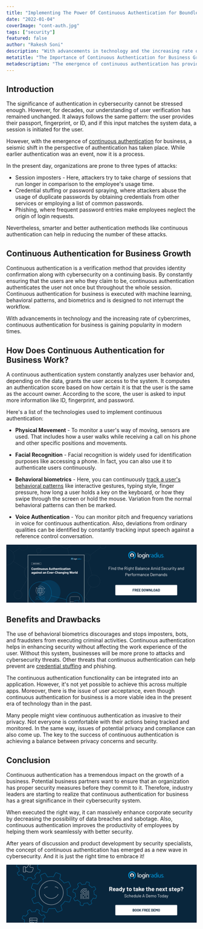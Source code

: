 ```yaml
---
title: "Implementing The Power Of Continuous Authentication for Boundless Business Value"
date: "2022-01-04"
coverImage: "cont-auth.jpg"
tags: ["security"]
featured: false
author: "Rakesh Soni"
description: "With advancements in technology and the increasing rate of cybercrimes, continuous authentication for business is gaining popularity in modern times. As a smarter and better authentication method, it can help in reducing the number of these attacks."
metatitle: "The Importance of Continuous Authentication for Business Growth"
metadescription: "The emergence of continuous authentication has provided a seismic shift to the concept of authentication. Learn how it provides boundless business benefits."
---
```


## Introduction 

The significance of authentication in cybersecurity cannot be stressed enough. However, for decades, our understanding of user verification has remained unchanged. It always follows the same pattern: the user provides their passport, fingerprint, or ID, and if this input matches the system data, a session is initiated for the user. 

However, with the emergence of [continuous authentication](https://www.loginradius.com/blog/start-with-identity/continuous-authentication/) for business, a seismic shift in the perspective of authentication has taken place. While earlier authentication was an event, now it is a process. 

In the present day, organizations are prone to three types of attacks:



* Session imposters - Here, attackers try to take charge of sessions that run longer in comparison to the employee's usage time.
* Credential stuffing or password spraying, where attackers abuse the usage of duplicate passwords by obtaining credentials from other services or employing a list of common passwords.
* Phishing, where frequent password entries make employees neglect the origin of login requests.

Nevertheless, smarter and better authentication methods like continuous authentication can help in reducing the number of these attacks. 


## Continuous Authentication for Business Growth

Continuous authentication is a verification method that provides identity confirmation along with cybersecurity on a continuing basis. By constantly ensuring that the users are who they claim to be, continuous authentication authenticates the user not once but throughout the whole session. Continuous authentication for business is executed with machine learning, behavioral patterns, and biometrics and is designed to not interrupt the workflow. 

With advancements in technology and the increasing rate of cybercrimes, continuous authentication for business is gaining popularity in modern times. 


## How Does Continuous Authentication for Business Work?

A continuous authentication system constantly analyzes user behavior and, depending on the data, grants the user access to the system. It computes an authentication score based on how certain it is that the user is the same as the account owner. According to the score, the user is asked to input more information like ID, fingerprint, and password. 

Here's a list of the technologies used to implement continuous authentication:



* **Physical Movement** - To monitor a user's way of moving, sensors are used. That includes how a user walks while receiving a call on his phone and other specific positions and movements.
* **Facial Recognition** - Facial recognition is widely used for identification purposes like accessing a phone. In fact, you can also use it to authenticate users continuously. 

  



* **Behavioral biometrics** - Here, you can continuously [track a user's behavioral patterns](https://www.loginradius.com/blog/start-with-identity/biometric-authentication-mobile-apps/) like interactive gestures, typing style, finger pressure, how long a user holds a key on the keyboard, or how they swipe through the screen or hold the mouse. Variation from the normal behavioral patterns can then be marked. 

 



* **Voice Authentication** - You can monitor pitch and frequency variations in voice for continuous authentication. Also, deviations from ordinary qualities can be identified by constantly tracking input speech against a reference control conversation. 

[![cont-auth-wp](cont-auth-wp.png)](https://www.loginradius.com/resource/continuous-authentication-whitepaper)


## Benefits and Drawbacks

The use of behavioral biometrics discourages and stops imposters, bots, and fraudsters from executing criminal activities. Continuous authentication helps in enhancing security without affecting the work experience of the user. Without this system, businesses will be more prone to attacks and cybersecurity threats. Other threats that continuous authentication can help prevent are [credential stuffing](https://www.loginradius.com/blog/start-with-identity/prevent-credential-stuffing-attacks/#:~:text=What%20is%20Credential%20Stuffing,that%20focuses%20on%20infiltrating%20accounts.) and phishing. 

The continuous authentication functionality can be integrated into an application. However, it's not yet possible to achieve this across multiple apps. Moreover, there is the issue of user acceptance, even though continuous authentication for business is a more viable idea in the present era of technology than in the past. 

Many people might view continuous authentication as invasive to their privacy. Not everyone is comfortable with their actions being tracked and monitored. In the same way, issues of potential privacy and compliance can also come up. The key to the success of continuous authentication is achieving a balance between privacy concerns and security. 


## Conclusion

Continuous authentication has a tremendous impact on the growth of a business. Potential business partners want to ensure that an organization has proper security measures before they commit to it. Therefore, industry leaders are starting to realize that continuous authentication for business has a great significance in their cybersecurity system. 

When executed the right way, it can massively enhance corporate security by decreasing the possibility of data breaches and sabotage. Also, continuous authentication improves the productivity of employees by helping them work seamlessly with better security. 

After years of discussion and product development by security specialists, the concept of continuous authentication has emerged as a new wave in cybersecurity. And it is just the right time to embrace it! 


[![book-a-demo-loginradius](../../assets/book-a-demo-loginradius.png)](https://www.loginradius.com/book-a-demo/)
